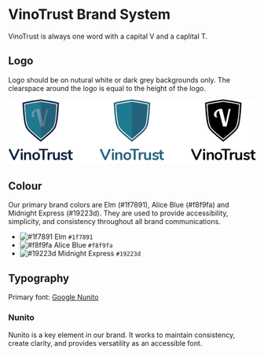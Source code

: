 # VinoTrust Brand System

VinoTrust is always one word with a capital V and a caplital T.

## Logo

Logo should be on nutural white or dark grey backgrounds only. The clearspace around the logo is equal to the height of the logo.

![VinoTrust Logos](vt-logos.png)

## Colour

Our primary brand colors are Elm (#1f7891), Alice Blue (#f8f9fa) and Midnight Express (#19223d). They are used to provide accessibility, simplicity, and consistency throughout all brand communications.

* ![#1f7891](https://placehold.it/48x15/1f7891/000000?text=+) Elm `#1f7891`
* ![#f8f9fa](https://placehold.it/48x15/f8f9fa/000000?text=+) Alice Blue `#f8f9fa`
* ![#19223d](https://placehold.it/48x15/19223d/000000?text=+) Midnight Express `#19223d`

## Typography

Primary font: [Google Nunito](https://fonts.google.com/specimen/Nunito)

### Nunito

Nunito is a key element in our brand. It works to maintain consistency, create clarity, and provides versatility as an accessible font.
